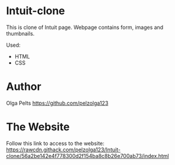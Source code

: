 # Intuit-clone

This is clone of Intuit page. Webpage contains form, images and thumbnails.

Used:

* HTML
* CSS

# Author

Olga Pelts 
https://github.com/pelzolga123

# The Website
Follow this link to access to the website:
https://rawcdn.githack.com/pelzolga123/Intuit-clone/56a2be142e4f778300d2f154ba8c8b26e700ab73/index.html
